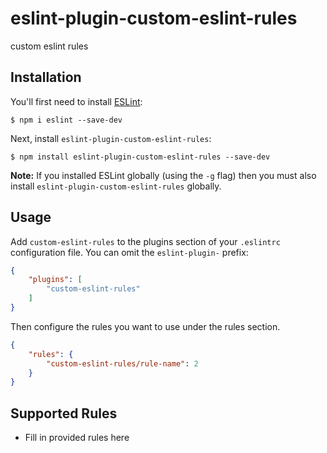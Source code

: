 # eslint-plugin-custom-eslint-rules

custom eslint rules

## Installation

You'll first need to install [ESLint](http://eslint.org):

```
$ npm i eslint --save-dev
```

Next, install `eslint-plugin-custom-eslint-rules`:

```
$ npm install eslint-plugin-custom-eslint-rules --save-dev
```

**Note:** If you installed ESLint globally (using the `-g` flag) then you must also install `eslint-plugin-custom-eslint-rules` globally.

## Usage

Add `custom-eslint-rules` to the plugins section of your `.eslintrc` configuration file. You can omit the `eslint-plugin-` prefix:

```json
{
    "plugins": [
        "custom-eslint-rules"
    ]
}
```


Then configure the rules you want to use under the rules section.

```json
{
    "rules": {
        "custom-eslint-rules/rule-name": 2
    }
}
```

## Supported Rules

* Fill in provided rules here





